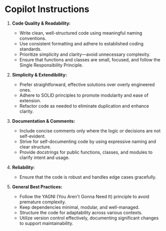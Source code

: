 # Copilot Instructions

1. **Code Quality & Readability:**
   - Write clean, well-structured code using meaningful naming conventions.
   - Use consistent formatting and adhere to established coding standards.
   - Prioritize simplicity and clarity—avoid unnecessary complexity.
   - Ensure that functions and classes are small, focused, and follow the Single Responsibility Principle.

2. **Simplicity & Extendibility:**
   - Prefer straightforward, effective solutions over overly engineered ones.
   - Adhere to SOLID principles to promote modularity and ease of extension.
   - Refactor code as needed to eliminate duplication and enhance clarity.

3. **Documentation & Comments:**
   - Include concise comments only where the logic or decisions are not self-evident.
   - Strive for self-documenting code by using expressive naming and clear structure.
   - Provide docstrings for public functions, classes, and modules to clarify intent and usage.

4. **Reliability:**
   - Ensure that the code is robust and handles edge cases gracefully.

5. **General Best Practices:**
   - Follow the YAGNI (You Aren't Gonna Need It) principle to avoid premature complexity.
   - Keep dependencies minimal, modular, and well-managed.
   - Structure the code for adaptability across various contexts.
   - Utilize version control effectively, documenting significant changes to support maintainability.